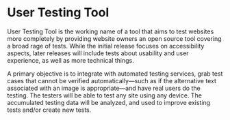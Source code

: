 # User Testing Tool

User Testing Tool is the working name of a tool that aims to test websites more completely by providing website owners an open source tool covering a broad rage of tests. While the initial release focuses on accessibility aspects, later releases will include tests about usability and user experience, as well as more technical things.

A primary objective is to integrate with automated testing services, grab test cases that cannot be verified automatically—such as if the alternative text associated with an image is appropriate—and have real users do the testing. The testers will be able to test any site using any device. The accumulated testing data will be analyzed, and used to improve existing tests and/or create new tests.

